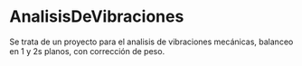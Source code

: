 # AnalisisDeVibraciones
Se trata de un proyecto para el analisis de vibraciones mecánicas, balanceo en 1 y 2s planos, con corrección de peso.
